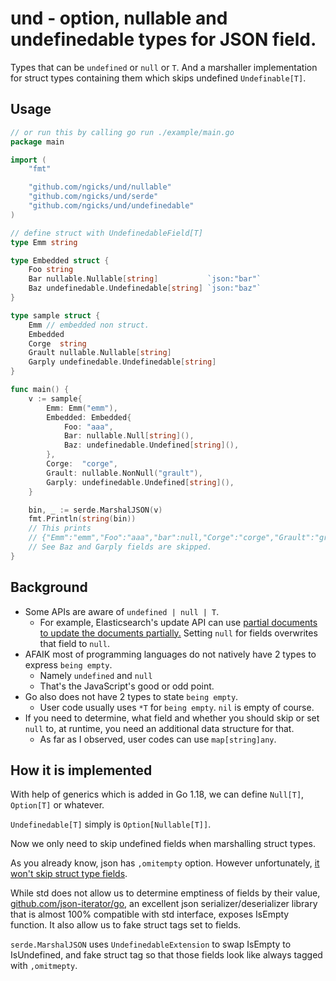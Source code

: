 # und - option, nullable and undefinedable types for JSON field.

Types that can be `undefined` or `null` or `T`. And a marshaller implementation for struct types containing them which skips undefined `Undefinable[T]`.

## Usage

```go
// or run this by calling go run ./example/main.go
package main

import (
	"fmt"

	"github.com/ngicks/und/nullable"
	"github.com/ngicks/und/serde"
	"github.com/ngicks/und/undefinedable"
)

// define struct with UndefinedableField[T]
type Emm string

type Embedded struct {
	Foo string
	Bar nullable.Nullable[string]           `json:"bar"`
	Baz undefinedable.Undefinedable[string] `json:"baz"`
}

type sample struct {
	Emm // embedded non struct.
	Embedded
	Corge  string
	Grault nullable.Nullable[string]
	Garply undefinedable.Undefinedable[string]
}

func main() {
	v := sample{
		Emm: Emm("emm"),
		Embedded: Embedded{
			Foo: "aaa",
			Bar: nullable.Null[string](),
			Baz: undefinedable.Undefined[string](),
		},
		Corge:  "corge",
		Grault: nullable.NonNull("grault"),
		Garply: undefinedable.Undefined[string](),
	}

	bin, _ := serde.MarshalJSON(v)
	fmt.Println(string(bin))
	// This prints
	// {"Emm":"emm","Foo":"aaa","bar":null,"Corge":"corge","Grault":"grault"}
	// See Baz and Garply fields are skipped.
}
```

## Background

- Some APIs are aware of `undefined | null | T`.
  - For example, Elasticsearch's update API can use [partial documents to update the documents partially.](https://www.elastic.co/guide/en/elasticsearch/reference/current/docs-update.html#_update_part_of_a_document) Setting `null` for fields overwrites that field to `null`.
- AFAIK most of programming languages do not natively have 2 types to express `being empty`.
  - Namely `undefined` and `null`
  - That's the JavaScript's good or odd point.
- Go also does not have 2 types to state `being empty`.
  - User code usually uses `*T` for `being empty`. `nil` is empty of course.
- If you need to determine, what field and whether you should skip or set `null` to, at runtime, you need an additional data structure for that.
  - As far as I observed, user codes can use `map[string]any`.

## How it is implemented

With help of generics which is added in Go 1.18, we can define `Null[T]`, `Option[T]` or whatever.

`Undefinedable[T]` simply is `Option[Nullable[T]]`.

Now we only need to skip undefined fields when marshalling struct types.

As you already know, json has `,omitempty` option. However unfortunately, [it won't skip struct type fields](https://cs.opensource.google/go/go/+/refs/tags/go1.20.0:src/encoding/json/encode.go;drc=d5de62df152baf4de6e9fe81933319b86fd95ae4;l=339).

While std does not allow us to determine emptiness of fields by their value, [github.com/json-iterator/go](https://github.com/json-iterator/go), an excellent json serializer/deserializer library that is almost 100% compatible with std interface, exposes IsEmpty function.
It also allow us to fake struct tags set to fields.

`serde.MarshalJSON` uses `UndefinedableExtension` to swap IsEmpty to IsUndefined, and fake struct tag so that those fields look like always tagged with `,omitmepty`.
